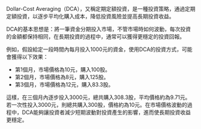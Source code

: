 

Dollar-Cost Averaging（DCA），又稱定期定額投資，是一種投資策略，通過定期定額投資，以逐步平均化購入成本，降低投資風險並提高長期投資收益。

DCA的基本思想是：將一筆資金分期投入市場，不管市場時如何波動，每次投資的金額都保持相同，在長期投資的過程中，通常可以獲得更穩定的投資回報。

例如，假設給定一段時間內每月投入1000元的資金，使用DCA的投資方式，可能會獲得以下效果：

- 第1個月，市場價格為10元，購入100股。
- 第2個月，市場價格為8元，購入125股。
- 第3個月，市場價格為12元，購入83.3股。

這樣，在三個月內逐步投入3000元，總共購入308.3股，平均價格約為9.71元。若一次性投入3000元，則總共購入300股，價格約為10元。在市場價格波動的過程中，DCA能夠讓投資者減少短期波動對投資產生的影響，進而使長期投資收益更穩定。